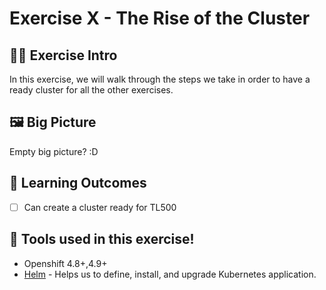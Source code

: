 # Exercise X - The Rise of the Cluster

## 👨‍🍳 Exercise Intro

In this exercise, we will walk through the steps we take in order to have a ready cluster for all the other exercises. 

## 🖼️ Big Picture
Empty big picture? :D

## 🔮 Learning Outcomes

- [ ] Can create a cluster ready for TL500 

## 🔨 Tools used in this exercise!
* Openshift 4.8+,4.9+
* <span style="color:blue;">[Helm](https://helm.sh/)</span> - Helps us to define, install, and upgrade Kubernetes application.
